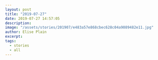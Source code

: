 ```yaml
---
layout: post
title: "2019-07-27"
date: 2019-07-27 14:57:05
description: 
image: "/assets/stories/201907/e483a57e868cbec628c04a9089482e11.jpg"
author: Elise Plain
excerpt: 
tags: 
  - stories
  - all
---
```



<p></p>
